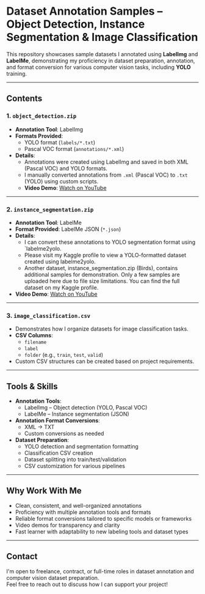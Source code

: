 # Dataset Annotation Samples – Object Detection, Instance Segmentation & Image Classification

This repository showcases sample datasets I annotated using **LabelImg** and **LabelMe**, demonstrating my proficiency in dataset preparation, annotation, and format conversion for various computer vision tasks, including **YOLO** training.

---

## Contents

### 1. `object_detection.zip`
- **Annotation Tool**: LabelImg
- **Formats Provided**:
  - YOLO format (`labels/*.txt`)
  - Pascal VOC format (`annotations/*.xml`)
- **Details**:
  - Annotations were created using LabelImg and saved in both XML (Pascal VOC) and YOLO formats.
  - I manually converted annotations from `.xml` (Pascal VOC) to `.txt` (YOLO) using custom scripts.
  - **Video Demo**: [Watch on YouTube](https://youtu.be/hA3VoqOLGMY)

---

### 2. `instance_segmentation.zip`
- **Annotation Tool**: LabelMe
- **Format Provided**: LabelMe JSON (`*.json`)
- **Details**:
  - I can convert these annotations to YOLO segmentation format using `labelme2yolo.
  - Please visit my Kaggle profile to view a YOLO-formatted dataset created using labelme2yolo.
  - Another dataset, instance_segmentation.zip (Birds), contains additional samples for demonstration. Only a few samples are uploaded here due to file size limitations. You can find the full dataset on my Kaggle 
                    profile.
- **Video Demo**: [Watch on YouTube](https://youtu.be/1BOiiCgOL0M)

---

### 3. `image_classification.csv`
- Demonstrates how I organize datasets for image classification tasks.
- **CSV Columns**:
  - `filename`
  - `label`
  - `folder` (e.g., `train`, `test`, `valid`)
- Custom CSV structures can be created based on project requirements.

---

##  Tools & Skills

- **Annotation Tools**:
  - LabelImg – Object detection (YOLO, Pascal VOC)
  - LabelMe – Instance segmentation (JSON)
- **Annotation Format Conversions**:
  - XML -> TXT 
  - Custom conversions as needed
- **Dataset Preparation**:
  - YOLO detection and segmentation formatting
  - Classification CSV creation
  - Dataset splitting into train/test/validation
  - CSV customization for various pipelines

---

##  Why Work With Me

- Clean, consistent, and well-organized annotations
- Proficiency with multiple annotation tools and formats
- Reliable format conversions tailored to specific models or frameworks
- Video demos for transparency and clarity
- Fast learner with adaptability to new labeling tools and dataset types

---

## Contact

I'm open to freelance, contract, or full-time roles in dataset annotation and computer vision dataset preparation.  
Feel free to reach out to discuss how I can support your project!


